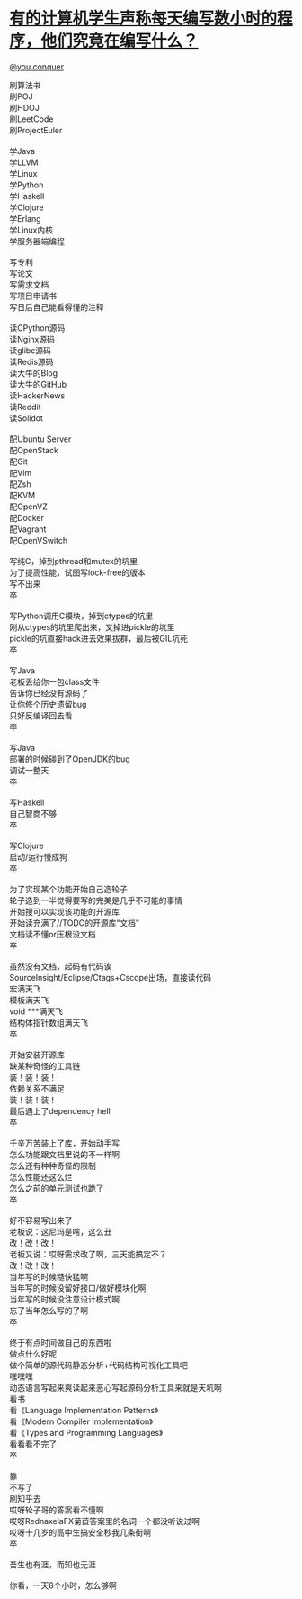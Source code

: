 
#  [有的计算机学生声称每天编写数小时的程序，他们究竟在编写什么？](https://zhihu.com/questions/25283551)



[@you conquer](https://zhihu.com/people/b26ce26dc5769a08d171809d07d7af0e)

刷算法书<br>刷POJ<br>刷HDOJ<br>刷LeetCode<br>刷ProjectEuler<br><br>学Java<br>学LLVM<br>学Linux<br>学Python<br>学Haskell<br>学Clojure<br>学Erlang<br>学Linux内核<br>学服务器端编程<br><br>写专利<br>写论文<br>写需求文档<br>写项目申请书<br>写日后自己能看得懂的注释<br><br>读CPython源码<br>读Nginx源码<br>读glibc源码<br>读Redis源码<br>读大牛的Blog<br>读大牛的GitHub<br>读HackerNews<br>读Reddit<br>读Solidot<br><br>配Ubuntu Server<br>配OpenStack<br>配Git<br>配Vim<br>配Zsh<br>配KVM<br>配OpenVZ<br>配Docker<br>配Vagrant<br>配OpenVSwitch<br><br>写纯C，掉到pthread和mutex的坑里<br>为了提高性能，试图写lock-free的版本<br>写不出来<br>卒<br><br>写Python调用C模块，掉到ctypes的坑里<br>刚从ctypes的坑里爬出来，又掉进pickle的坑里<br>pickle的坑直接hack进去效果拔群，最后被GIL坑死<br>卒<br><br>写Java<br>老板丢给你一包class文件<br>告诉你已经没有源码了<br>让你修个历史遗留bug<br>只好反编译回去看<br>卒<br><br>写Java<br>部署的时候碰到了OpenJDK的bug<br>调试一整天<br>卒<br><br>写Haskell<br>自己智商不够<br>卒<br><br>写Clojure<br>启动/运行慢成狗<br>卒<br><br>为了实现某个功能开始自己造轮子<br>轮子造到一半觉得要写的完美是几乎不可能的事情<br>开始搜可以实现该功能的开源库<br>开始读充满了//TODO的开源库“文档”<br>文档读不懂or压根没文档<br>卒<br><br>虽然没有文档，起码有代码诶<br>SourceInsight/Eclipse/Ctags+Cscope出场，直接读代码<br>宏满天飞<br>模板满天飞<br>void ***满天飞<br>结构体指针数组满天飞<br>卒<br><br>开始安装开源库<br>缺某种奇怪的工具链<br>装！装！装！<br>依赖关系不满足<br>装！装！装！<br>最后遇上了dependency hell<br>卒<br><br>千辛万苦装上了库，开始动手写<br>怎么功能跟文档里说的不一样啊<br>怎么还有种种奇怪的限制<br>怎么性能还这么烂<br>怎么之前的单元测试也跪了<br>卒<br><br>好不容易写出来了<br>老板说：这尼玛是啥，这么丑<br>改！改！改！<br>老板又说：哎呀需求改了啊，三天能搞定不？<br>改！改！改！<br>当年写的时候糙快猛啊<br>当年写的时候没留好接口/做好模块化啊<br>当年写的时候没注意设计模式啊<br>忘了当年怎么写的了啊<br>卒<br><br>终于有点时间做自己的东西啦<br>做点什么好呢<br>做个简单的源代码静态分析+代码结构可视化工具吧<br>嘿嘿嘿<br>动态语言写起来爽读起来恶心写起源码分析工具来就是天坑啊<br>看书<br>看《Language Implementation Patterns》<br>看《Modern Compiler Implementation》<br>看《Types and Programming Languages》<br>看看看不完了<br>卒<br><br>靠<br>不写了<br>刷知乎去<br>哎呀轮子哥的答案看不懂啊<br>哎呀RednaxelaFX菊苣答案里的名词一个都没听说过啊<br>哎呀十几岁的高中生搞安全秒我几条街啊<br>卒<br><br>吾生也有涯，而知也无涯<br><br>你看，一天8个小时，怎么够啊